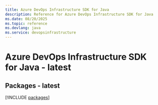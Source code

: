 ```yaml
---
title: Azure DevOps Infrastructure SDK for Java
description: Reference for Azure DevOps Infrastructure SDK for Java
ms.date: 08/20/2025
ms.topic: reference
ms.devlang: java
ms.service: devopsinfrastructure
---
```

# Azure DevOps Infrastructure SDK for Java - latest
## Packages - latest
[!INCLUDE [packages](devops-infrastructure-index.md)]